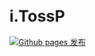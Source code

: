 # i.TossP

[![Github pages 发布](https://github.com/tossp/website/actions/workflows/gh-pages.yml/badge.svg?branch=main)](https://github.com/tossp/website/actions/workflows/gh-pages.yml)

